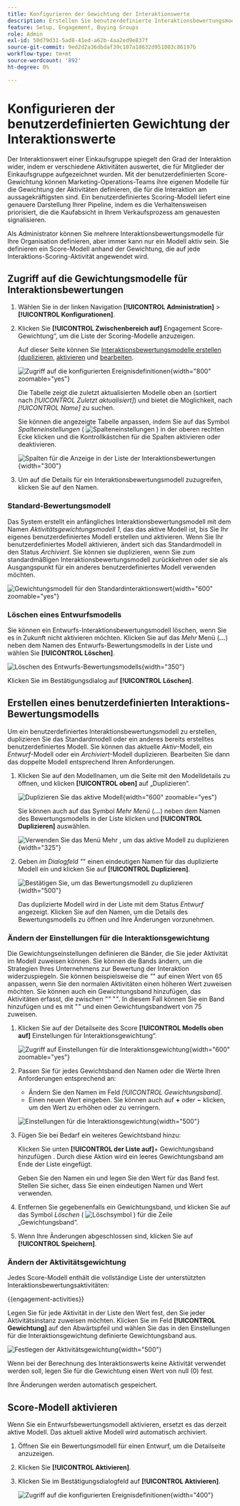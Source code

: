 ```yaml
---
title: Konfigurieren der Gewichtung der Interaktionswerte
description: Erstellen Sie benutzerdefinierte Interaktionsbewertungsmodelle mit gewichteten Aktivitäten, um die Kaufgruppeninteraktion und -absicht in Journey Optimizer B2B edition genau zu messen.
feature: Setup, Engagement, Buying Groups
role: Admin
exl-id: 50d79d31-5ad8-41ed-a62b-4aa2ed9e837f
source-git-commit: 9ed2d2a36dbdaf39c107a18632d951003c86197b
workflow-type: tm+mt
source-wordcount: '892'
ht-degree: 0%

---
```


# Konfigurieren der benutzerdefinierten Gewichtung der Interaktionswerte

Der Interaktionswert einer Einkaufsgruppe spiegelt den Grad der Interaktion wider, indem er verschiedene Aktivitäten auswertet, die für Mitglieder der Einkaufsgruppe aufgezeichnet wurden. Mit der benutzerdefinierten Score-Gewichtung können Marketing-Operations-Teams ihre eigenen Modelle für die Gewichtung der Aktivitäten definieren, die für die Interaktion am aussagekräftigsten sind. Ein benutzerdefiniertes Scoring-Modell liefert eine genauere Darstellung Ihrer Pipeline, indem es die Verhaltensweisen priorisiert, die die Kaufabsicht in Ihrem Verkaufsprozess am genauesten signalisieren.

Als Administrator können Sie mehrere Interaktionsbewertungsmodelle für Ihre Organisation definieren, aber immer kann nur ein Modell aktiv sein. Sie definieren ein Score-Modell anhand der Gewichtung, die auf jede Interaktions-Scoring-Aktivität angewendet wird.

## Zugriff auf die Gewichtungsmodelle für Interaktionsbewertungen

1. Wählen Sie in der linken Navigation **[!UICONTROL Administration]** > **[!UICONTROL Konfigurationen]**.

1. Klicken Sie **[!UICONTROL Zwischenbereich auf]** Engagement Score-Gewichtung“, um die Liste der Scoring-Modelle anzuzeigen.

   Auf dieser Seite können Sie [Interaktionsbewertungsmodelle erstellen (duplizieren](#create-an-engagement-score-model), [aktivieren](#activate-a-score-model) und [bearbeiten](#change-the-engagement-weighting-settings).

   ![Zugriff auf die konfigurierten Ereignisdefinitionen](./assets/configuration-engagement-scoring-list.png){width="800" zoomable="yes"}

   Die Tabelle zeigt die zuletzt aktualisierten Modelle oben an (sortiert nach _[!UICONTROL Zuletzt aktualisiert]_) und bietet die Möglichkeit, nach _[!UICONTROL Name]_ zu suchen.

   Sie können die angezeigte Tabelle anpassen, indem Sie auf das Symbol _Spalteneinstellungen_ ( ![Spalteneinstellungen](../assets/do-not-localize/icon-column-settings.svg) ) in der oberen rechten Ecke klicken und die Kontrollkästchen für die Spalten aktivieren oder deaktivieren.

   ![Spalten für die Anzeige in der Liste der Interaktionsbewertungen](./assets/configuration-engagement-scoring-list-columns.png){width="300"}

1. Um auf die Details für ein Interaktionsbewertungsmodell zuzugreifen, klicken Sie auf den Namen.

### Standard-Bewertungsmodell

Das System erstellt ein anfängliches Interaktionsbewertungsmodell mit dem Namen _Aktivitätsgewichtungsmodell 1_, das das aktive Modell ist, bis Sie Ihr eigenes benutzerdefiniertes Modell erstellen und aktivieren. Wenn Sie Ihr benutzerdefiniertes Modell aktivieren, ändert sich das Standardmodell in den Status _Archiviert_. Sie können sie duplizieren, wenn Sie zum standardmäßigen Interaktionsbewertungsmodell zurückkehren oder sie als Ausgangspunkt für ein anderes benutzerdefiniertes Modell verwenden möchten.

![Gewichtungsmodell für den Standardinteraktionswert](./assets/configuration-engagement-scoring-model-default.png){width="600" zoomable="yes"}

### Löschen eines Entwurfsmodells

Sie können ein Entwurfs-Interaktionsbewertungsmodell löschen, wenn Sie es in Zukunft nicht aktivieren möchten. Klicken Sie auf das _Mehr_ Menü (***…***) neben dem Namen des Entwurfs-Bewertungsmodells in der Liste und wählen Sie **[!UICONTROL Löschen]**.

![Löschen des Entwurfs-Bewertungsmodells](./assets/configuration-engagement-scoring-model-more-delete.png){width="350"}

Klicken Sie im Bestätigungsdialog auf **[!UICONTROL Löschen]**.

## Erstellen eines benutzerdefinierten Interaktions-Bewertungsmodells

Um ein benutzerdefiniertes Interaktionsbewertungsmodell zu erstellen, duplizieren Sie das Standardmodell oder ein anderes bereits erstelltes benutzerdefiniertes Modell. Sie können das aktuelle _Aktiv_-Modell, ein _Entwurf_-Modell oder ein _Archiviert_-Modell duplizieren. Bearbeiten Sie dann das doppelte Modell entsprechend Ihren Anforderungen.

1. Klicken Sie auf den Modellnamen, um die Seite mit den Modelldetails zu öffnen, und klicken **[!UICONTROL oben]** auf „Duplizieren“.

   ![Duplizieren Sie das aktive Modell](./assets/configuration-engagement-scoring-model-duplicate.png){width="600" zoomable="yes"}

   Sie können auch auf das Symbol _Mehr Menü_ (***…***) neben dem Namen des Bewertungsmodells in der Liste klicken und **[!UICONTROL Duplizieren]** auswählen.

   ![Verwenden Sie das Menü Mehr , um das aktive Modell zu duplizieren](./assets/configuration-engagement-scoring-model-more-duplicate.png){width="325"}

1. Geben _im Dialogfeld &quot;_&quot; einen eindeutigen Namen für das duplizierte Modell ein und klicken Sie auf **[!UICONTROL Duplizieren]**.

   ![Bestätigen Sie, um das Bewertungsmodell zu duplizieren](./assets/configuration-engagement-scoring-model-duplicate-dialog.png){width="500"}

   Das duplizierte Modell wird in der Liste mit dem Status _Entwurf_ angezeigt. Klicken Sie auf den Namen, um die Details des Bewertungsmodells zu öffnen und Ihre Änderungen vorzunehmen.

### Ändern der Einstellungen für die Interaktionsgewichtung

Die Gewichtungseinstellungen definieren die Bänder, die Sie jeder Aktivität im Modell zuweisen können. Sie können die Bands ändern, um die Strategien Ihres Unternehmens zur Bewertung der Interaktion widerzuspiegeln. Sie können beispielsweise die _&quot;_&quot; auf einen Wert von 65 anpassen, wenn Sie den normalen Aktivitäten einen höheren Wert zuweisen möchten. Sie können auch ein Gewichtungsband hinzufügen, das Aktivitäten erfasst, die zwischen &quot;_&quot;_ &quot;_&quot;_. In diesem Fall können Sie ein Band hinzufügen und es mit &quot;_&quot;_ und einen Gewichtungsbandwert von 75 zuweisen.

1. Klicken Sie auf der Detailseite des Score **[!UICONTROL Modells oben auf]** Einstellungen für Interaktionsgewichtung“.

   ![Zugriff auf Einstellungen für die Interaktionsgewichtung](./assets/configuration-engagement-scoring-model-weight-settings-button.png){width="600" zoomable="yes"}

1. Passen Sie für jedes Gewichtsband den Namen oder die Werte Ihren Anforderungen entsprechend an:

   * Ändern Sie den Namen im Feld _[!UICONTROL Gewichtungsband]_.
   * Einen neuen Wert eingeben. Sie können auch auf **&plus;** oder **−** klicken, um den Wert zu erhöhen oder zu verringern.

   ![Einstellungen für die Interaktionsgewichtung](./assets/configuration-engagement-scoring-model-weight-settings.png){width="500"}

1. Fügen Sie bei Bedarf ein weiteres Gewichtsband hinzu:

   Klicken Sie unten **[!UICONTROL der Liste auf]**+ Gewichtungsband hinzufügen . Durch diese Aktion wird ein leeres Gewichtungsband am Ende der Liste eingefügt.

   Geben Sie den Namen ein und legen Sie den Wert für das Band fest. Stellen Sie sicher, dass Sie einen eindeutigen Namen und Wert verwenden.

1. Entfernen Sie gegebenenfalls ein Gewichtungsband, und klicken Sie auf das Symbol _Löschen_ ( ![Löschsymbol](../assets/do-not-localize/icon-delete-outline.svg) ) für die Zeile „Gewichtungsband“.

1. Wenn Ihre Änderungen abgeschlossen sind, klicken Sie auf **[!UICONTROL Speichern]**.

### Ändern der Aktivitätsgewichtung

Jedes Score-Modell enthält die vollständige Liste der unterstützten Interaktionsbewertungsaktivitäten:

{{engagement-activities}}

Legen Sie für jede Aktivität in der Liste den Wert fest, den Sie jeder Aktivitätsinstanz zuweisen möchten. Klicken Sie im Feld **[!UICONTROL Gewichtung]** auf den Abwärtspfeil und wählen Sie das in den Einstellungen für die Interaktionsgewichtung definierte Gewichtungsband aus.

![Festlegen der Aktivitätsgewichtung](./assets/configuration-engagement-scoring-model-set-activity-weighting.png){width="500"}

Wenn bei der Berechnung des Interaktionswerts keine Aktivität verwendet werden soll, legen Sie für die Gewichtung einen Wert von null (0) fest.

Ihre Änderungen werden automatisch gespeichert.

## Score-Modell aktivieren

Wenn Sie ein Entwurfsbewertungsmodell aktivieren, ersetzt es das derzeit aktive Modell. Das aktuell aktive Modell wird automatisch archiviert.

1. Öffnen Sie ein Bewertungsmodell für einen Entwurf, um die Detailseite anzuzeigen.

1. Klicken Sie **[!UICONTROL Aktivieren]**.

1. Klicken Sie im Bestätigungsdialogfeld auf **[!UICONTROL Aktivieren]**.

   ![Zugriff auf die konfigurierten Ereignisdefinitionen](./assets/configuration-engagement-scoring-activate-dialog.png){width="400"}
